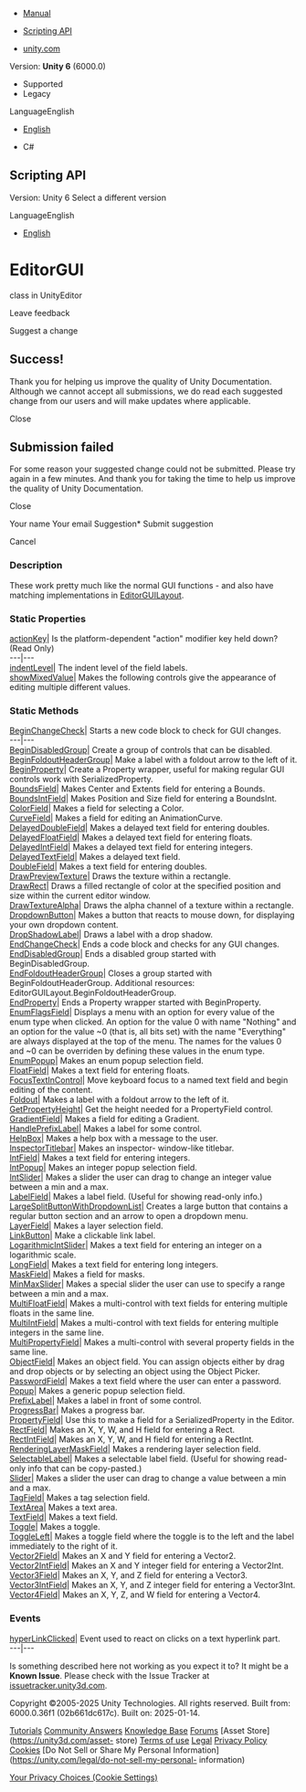 [ ]()

  * [Manual](../Manual/index.html)
  * [Scripting API](../ScriptReference/index.html)

  * [unity.com](https://unity.com/)

Version: **Unity 6** (6000.0)

  * Supported
  * Legacy

LanguageEnglish

  * [English]()

  * C#

[ ](https://docs.unity3d.com)

## Scripting API

Version: Unity 6 Select a different version

LanguageEnglish

  * [English]()

# EditorGUI

class in UnityEditor

Leave feedback

Suggest a change

## Success!

Thank you for helping us improve the quality of Unity Documentation. Although
we cannot accept all submissions, we do read each suggested change from our
users and will make updates where applicable.

Close

## Submission failed

For some reason your suggested change could not be submitted. Please <a>try
again</a> in a few minutes. And thank you for taking the time to help us
improve the quality of Unity Documentation.

Close

Your name Your email Suggestion* Submit suggestion

Cancel

[ ]()

### Description

These work pretty much like the normal GUI functions - and also have matching
implementations in [EditorGUILayout](EditorGUILayout.html).

### Static Properties

[actionKey](EditorGUI-actionKey.html)| Is the platform-dependent "action"
modifier key held down? (Read Only)  
---|---  
[indentLevel](EditorGUI-indentLevel.html)| The indent level of the field
labels.  
[showMixedValue](EditorGUI-showMixedValue.html)| Makes the following controls
give the appearance of editing multiple different values.  
  
### Static Methods

[BeginChangeCheck](EditorGUI.BeginChangeCheck.html)| Starts a new code block
to check for GUI changes.  
---|---  
[BeginDisabledGroup](EditorGUI.BeginDisabledGroup.html)| Create a group of
controls that can be disabled.  
[BeginFoldoutHeaderGroup](EditorGUI.BeginFoldoutHeaderGroup.html)| Make a
label with a foldout arrow to the left of it.  
[BeginProperty](EditorGUI.BeginProperty.html)| Create a Property wrapper,
useful for making regular GUI controls work with SerializedProperty.  
[BoundsField](EditorGUI.BoundsField.html)| Makes Center and Extents field for
entering a Bounds.  
[BoundsIntField](EditorGUI.BoundsIntField.html)| Makes Position and Size field
for entering a BoundsInt.  
[ColorField](EditorGUI.ColorField.html)| Makes a field for selecting a Color.  
[CurveField](EditorGUI.CurveField.html)| Makes a field for editing an
AnimationCurve.  
[DelayedDoubleField](EditorGUI.DelayedDoubleField.html)| Makes a delayed text
field for entering doubles.  
[DelayedFloatField](EditorGUI.DelayedFloatField.html)| Makes a delayed text
field for entering floats.  
[DelayedIntField](EditorGUI.DelayedIntField.html)| Makes a delayed text field
for entering integers.  
[DelayedTextField](EditorGUI.DelayedTextField.html)| Makes a delayed text
field.  
[DoubleField](EditorGUI.DoubleField.html)| Makes a text field for entering
doubles.  
[DrawPreviewTexture](EditorGUI.DrawPreviewTexture.html)| Draws the texture
within a rectangle.  
[DrawRect](EditorGUI.DrawRect.html)| Draws a filled rectangle of color at the
specified position and size within the current editor window.  
[DrawTextureAlpha](EditorGUI.DrawTextureAlpha.html)| Draws the alpha channel
of a texture within a rectangle.  
[DropdownButton](EditorGUI.DropdownButton.html)| Makes a button that reacts to
mouse down, for displaying your own dropdown content.  
[DropShadowLabel](EditorGUI.DropShadowLabel.html)| Draws a label with a drop
shadow.  
[EndChangeCheck](EditorGUI.EndChangeCheck.html)| Ends a code block and checks
for any GUI changes.  
[EndDisabledGroup](EditorGUI.EndDisabledGroup.html)| Ends a disabled group
started with BeginDisabledGroup.  
[EndFoldoutHeaderGroup](EditorGUI.EndFoldoutHeaderGroup.html)| Closes a group
started with BeginFoldoutHeaderGroup. Additional resources:
EditorGUILayout.BeginFoldoutHeaderGroup.  
[EndProperty](EditorGUI.EndProperty.html)| Ends a Property wrapper started
with BeginProperty.  
[EnumFlagsField](EditorGUI.EnumFlagsField.html)| Displays a menu with an
option for every value of the enum type when clicked. An option for the value
0 with name "Nothing" and an option for the value ~0 (that is, all bits set)
with the name "Everything" are always displayed at the top of the menu. The
names for the values 0 and ~0 can be overriden by defining these values in the
enum type.  
[EnumPopup](EditorGUI.EnumPopup.html)| Makes an enum popup selection field.  
[FloatField](EditorGUI.FloatField.html)| Makes a text field for entering
floats.  
[FocusTextInControl](EditorGUI.FocusTextInControl.html)| Move keyboard focus
to a named text field and begin editing of the content.  
[Foldout](EditorGUI.Foldout.html)| Makes a label with a foldout arrow to the
left of it.  
[GetPropertyHeight](EditorGUI.GetPropertyHeight.html)| Get the height needed
for a PropertyField control.  
[GradientField](EditorGUI.GradientField.html)| Makes a field for editing a
Gradient.  
[HandlePrefixLabel](EditorGUI.HandlePrefixLabel.html)| Makes a label for some
control.  
[HelpBox](EditorGUI.HelpBox.html)| Makes a help box with a message to the
user.  
[InspectorTitlebar](EditorGUI.InspectorTitlebar.html)| Makes an inspector-
window-like titlebar.  
[IntField](EditorGUI.IntField.html)| Makes a text field for entering integers.  
[IntPopup](EditorGUI.IntPopup.html)| Makes an integer popup selection field.  
[IntSlider](EditorGUI.IntSlider.html)| Makes a slider the user can drag to
change an integer value between a min and a max.  
[LabelField](EditorGUI.LabelField.html)| Makes a label field. (Useful for
showing read-only info.)  
[LargeSplitButtonWithDropdownList](EditorGUI.LargeSplitButtonWithDropdownList.html)|
Creates a large button that contains a regular button section and an arrow to
open a dropdown menu.  
[LayerField](EditorGUI.LayerField.html)| Makes a layer selection field.  
[LinkButton](EditorGUI.LinkButton.html)| Make a clickable link label.  
[LogarithmicIntSlider](EditorGUI.LogarithmicIntSlider.html)| Makes a text
field for entering an integer on a logarithmic scale.  
[LongField](EditorGUI.LongField.html)| Makes a text field for entering long
integers.  
[MaskField](EditorGUI.MaskField.html)| Makes a field for masks.  
[MinMaxSlider](EditorGUI.MinMaxSlider.html)| Makes a special slider the user
can use to specify a range between a min and a max.  
[MultiFloatField](EditorGUI.MultiFloatField.html)| Makes a multi-control with
text fields for entering multiple floats in the same line.  
[MultiIntField](EditorGUI.MultiIntField.html)| Makes a multi-control with text
fields for entering multiple integers in the same line.  
[MultiPropertyField](EditorGUI.MultiPropertyField.html)| Makes a multi-control
with several property fields in the same line.  
[ObjectField](EditorGUI.ObjectField.html)| Makes an object field. You can
assign objects either by drag and drop objects or by selecting an object using
the Object Picker.  
[PasswordField](EditorGUI.PasswordField.html)| Makes a text field where the
user can enter a password.  
[Popup](EditorGUI.Popup.html)| Makes a generic popup selection field.  
[PrefixLabel](EditorGUI.PrefixLabel.html)| Makes a label in front of some
control.  
[ProgressBar](EditorGUI.ProgressBar.html)| Makes a progress bar.  
[PropertyField](EditorGUI.PropertyField.html)| Use this to make a field for a
SerializedProperty in the Editor.  
[RectField](EditorGUI.RectField.html)| Makes an X, Y, W, and H field for
entering a Rect.  
[RectIntField](EditorGUI.RectIntField.html)| Makes an X, Y, W, and H field for
entering a RectInt.  
[RenderingLayerMaskField](EditorGUI.RenderingLayerMaskField.html)| Makes a
rendering layer selection field.  
[SelectableLabel](EditorGUI.SelectableLabel.html)| Makes a selectable label
field. (Useful for showing read-only info that can be copy-pasted.)  
[Slider](EditorGUI.Slider.html)| Makes a slider the user can drag to change a
value between a min and a max.  
[TagField](EditorGUI.TagField.html)| Makes a tag selection field.  
[TextArea](EditorGUI.TextArea.html)| Makes a text area.  
[TextField](EditorGUI.TextField.html)| Makes a text field.  
[Toggle](EditorGUI.Toggle.html)| Makes a toggle.  
[ToggleLeft](EditorGUI.ToggleLeft.html)| Makes a toggle field where the toggle
is to the left and the label immediately to the right of it.  
[Vector2Field](EditorGUI.Vector2Field.html)| Makes an X and Y field for
entering a Vector2.  
[Vector2IntField](EditorGUI.Vector2IntField.html)| Makes an X and Y integer
field for entering a Vector2Int.  
[Vector3Field](EditorGUI.Vector3Field.html)| Makes an X, Y, and Z field for
entering a Vector3.  
[Vector3IntField](EditorGUI.Vector3IntField.html)| Makes an X, Y, and Z
integer field for entering a Vector3Int.  
[Vector4Field](EditorGUI.Vector4Field.html)| Makes an X, Y, Z, and W field for
entering a Vector4.  
  
### Events

[hyperLinkClicked](EditorGUI-hyperLinkClicked.html)| Event used to react on
clicks on a text hyperlink part.  
---|---  
  
Is something described here not working as you expect it to? It might be a
**Known Issue**. Please check with the Issue Tracker at
[issuetracker.unity3d.com](https://issuetracker.unity3d.com).

Copyright ©2005-2025 Unity Technologies. All rights reserved. Built from:
6000.0.36f1 (02b661dc617c). Built on: 2025-01-14.

[Tutorials](https://unity3d.com/learn) [Community
Answers](https://answers.unity3d.com) [Knowledge
Base](https://support.unity3d.com/hc/en-us)
[Forums](https://forum.unity3d.com) [Asset Store](https://unity3d.com/asset-
store) [Terms of use](https://docs.unity3d.com/Manual/TermsOfUse.html)
[Legal](https://unity.com/legal) [Privacy
Policy](https://unity.com/legal/privacy-policy)
[Cookies](https://unity.com/legal/cookie-policy) [Do Not Sell or Share My
Personal Information](https://unity.com/legal/do-not-sell-my-personal-
information)

[Your Privacy Choices (Cookie Settings)](javascript:void\(0\);)

